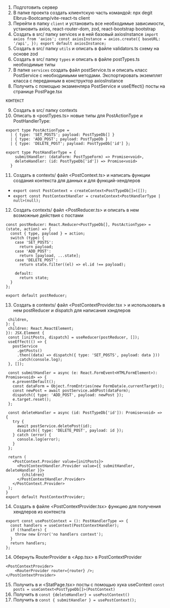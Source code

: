 1. Подготовить сервер
2. В папке проекта создать клиентскую часть командой: npx degit Elbrus-Bootcamp/vite-react-ts client
3. Перейти в папку `client` и установить все необходимые зависимости, установить axios, react-router-dom, zod, react-bootstrap bootstrap
4. Создать в src/ папку services и в ней базовый axiosInstance
   `import axios from 'axios';
const axiosInstance = axios.create({
  baseURL: '/api',
});
export default axiosInstance;`
5. Создать в src/ папку `utils` и описать в файле validators.ts схему на основе zod
6. Создать в src/ папку `types` и описать в файле postTypes.ts необходимые типы
7. В папке `services` создать файл postService.ts и описать класс PostService с необходимыми методами. Экспортировать экземплят класса с переданным в конструктор axiosInstance
8. Получить с помощью экзаменляра PostService и useEffect() посты на странице PostPage.tsx

`КОНТЕКСТ`

9. Создать в src/ папку contexts
10. Описать в <postTypes.ts> новые типы для PostActionType и PostHandlerType:

```
export type PostActionType =
  | { type: 'SET_POSTS'; payload: PostTypeDb[] }
  | { type: 'ADD_POST'; payload: PostTypeDb }
  | { type: 'DELETE_POST'; payload: PostTypeDb['id'] };
```

```
export type PostHandlerType = {
    submitHandler: (dataForm: PostTypeForm) => Promise<void>,
    deleteHandler: (id: PostTypeDb['id']) => Promise<void>
  }
```

11. Создать в contexts/ файл <PostContext.ts> и написать функции создания контекста для данных и для функций-хендлеров

- `export const PostContext = createContext<PostTypeDb[]>([]);`
- `export const PostContextHandler = createContext<PostHandlerType | null>(null);`

12. Создать contexts/ файл <PostReducer.ts> и описать в нем возможные действия с постами

```
const postReducer: React.Reducer<PostTypeDb[], PostActionType> = (state, action) => {
  const { type, payload } = action;
  switch (type) {
    case 'SET_POSTS':
      return payload;
    case 'ADD_POST':
      return [payload, ...state];
    case 'DELETE_POST':
      return state.filter((el) => el.id !== payload);

    default:
      return state;
  }
};

export default postReducer;
```

13. Создать в contexts/ файл <PostContextProvider.tsx > и использовать в нем postReducer и dispatch для написания хэндлеров

```function PostContextProvider({
 children,
}: {
 children: React.ReactElement;
}): JSX.Element {
 const [initPosts, dispatch] = useReducer(postReducer, []);
 useEffect(() => {
   postService
     .getPosts()
     .then((data) => dispatch({ type: 'SET_POSTS', payload: data }))
     .catch(console.log);
 }, []);

 const submitHandler = async (e: React.FormEvent<HTMLFormElement>): Promise<void> => {
   e.preventDefault();
   const dataForm = Object.fromEntries(new FormData(e.currentTarget));
   const newPost = await postService.addPost(dataForm);
   dispatch({ type: 'ADD_POST', payload: newPost });
   e.target.reset();
 };

 const deleteHandler = async (id: PostTypeDb['id']): Promise<void> => {
   try {
     await postService.deletePost(id);
     dispatch({ type: 'DELETE_POST', payload: id });
   } catch (error) {
     console.log(error);
   }
 };

 return (
   <PostContext.Provider value={initPosts}>
     <PostContextHandler.Provider value={{ submitHandler, deleteHandler }}>
       {children}
     </PostContextHandler.Provider>
   </PostContext.Provider>
 );
}
export default PostContextProvider;

```

14. Создать в файле <PostContextProvider.tsx> функцию для получения хендлеров из контекста

```
export const usePostContext = (): PostHandlerType => {
  const handlers = useContext(PostContextHandler);
  if (!handlers) {
    throw new Error('no handlers context');
  }
  return handlers;
};
```

14. Обернуть RouterProvider в <App.tsx> в PostContextProvider

```
<PostContextProvider>
    <RouterProvider router={router} />;
</PostContextProvider>
```

15. Получить в <PostPage> и <StatPage.tsx> посты с помощью хука useContext
    `const posts = useContext<PostTypeDb[]>(PostContext)`
16. Получить в <PostCard>
    `const {deleteHandler} = usePostContext()`
17. Получить в <PostForm>
    `const { submitHandler } = usePostContext();`
